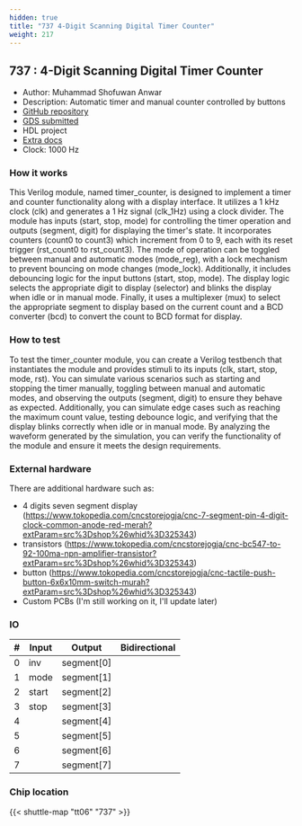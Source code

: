 ```yaml
---
hidden: true
title: "737 4-Digit Scanning Digital Timer Counter"
weight: 217
---
```


## 737 : 4-Digit Scanning Digital Timer Counter

* Author: Muhammad Shofuwan Anwar
* Description: Automatic timer and manual counter controlled by buttons
* [GitHub repository](https://github.com/Shofuuu/tt06-timer_counter-UGM)
* [GDS submitted](https://github.com/Shofuuu/tt06-timer_counter-UGM/actions/runs/8758515010)
* HDL project
* [Extra docs]()
* Clock: 1000 Hz

<!---

This file is used to generate your project datasheet. Please fill in the information below and delete any unused
sections.

You can also include images in this folder and reference them in the markdown. Each image must be less than
512 kb in size, and the combined size of all images must be less than 1 MB.
-->


### How it works

This Verilog module, named timer_counter, is designed to implement a timer and counter functionality along with a display interface. It utilizes a 1 kHz clock (clk) and generates a 1 Hz signal (clk_1Hz) using a clock divider. The module has inputs (start, stop, mode) for controlling the timer operation and outputs (segment, digit) for displaying the timer's state. It incorporates counters (count0 to count3) which increment from 0 to 9, each with its reset trigger (rst_count0 to rst_count3). The mode of operation can be toggled between manual and automatic modes (mode_reg), with a lock mechanism to prevent bouncing on mode changes (mode_lock). Additionally, it includes debouncing logic for the input buttons (start, stop, mode). The display logic selects the appropriate digit to display (selector) and blinks the display when idle or in manual mode. Finally, it uses a multiplexer (mux) to select the appropriate segment to display based on the current count and a BCD converter (bcd) to convert the count to BCD format for display.

### How to test

To test the timer_counter module, you can create a Verilog testbench that instantiates the module and provides stimuli to its inputs (clk, start, stop, mode, rst). You can simulate various scenarios such as starting and stopping the timer manually, toggling between manual and automatic modes, and observing the outputs (segment, digit) to ensure they behave as expected. Additionally, you can simulate edge cases such as reaching the maximum count value, testing debounce logic, and verifying that the display blinks correctly when idle or in manual mode. By analyzing the waveform generated by the simulation, you can verify the functionality of the module and ensure it meets the design requirements.

### External hardware

There are additional hardware such as:

- 4 digits seven segment display (https://www.tokopedia.com/cncstorejogja/cnc-7-segment-pin-4-digit-clock-common-anode-red-merah?extParam=src%3Dshop%26whid%3D325343)
- transistors (https://www.tokopedia.com/cncstorejogja/cnc-bc547-to-92-100ma-npn-amplifier-transistor?extParam=src%3Dshop%26whid%3D325343)
- button (https://www.tokopedia.com/cncstorejogja/cnc-tactile-push-button-6x6x10mm-switch-murah?extParam=src%3Dshop%26whid%3D325343)
- Custom PCBs (I'm still working on it, I'll update later)


### IO

| #             | Input    | Output   | Bidirectional   |
| ------------- | -------- | -------- | --------------- |
| 0 | inv  | segment[0]  |      |
| 1 | mode  | segment[1]  |      |
| 2 | start  | segment[2]  |      |
| 3 | stop  | segment[3]  |      |
| 4 |   | segment[4]  |      |
| 5 |   | segment[5]  |      |
| 6 |   | segment[6]  |      |
| 7 |   | segment[7]  |      |


### Chip location

{{< shuttle-map "tt06" "737" >}}
